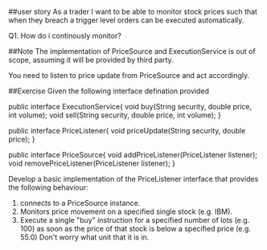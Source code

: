 ##user story
As a trader I want to be able to monitor stock prices such 
that when they breach a trigger level orders can be executed 
automatically.

Q1. How do i continously monitor?

##Note
The implementation of PriceSource and ExecutionService is out of scope,
assuming it will be provided by third party. 

You need to listen to price update from PriceSource and act accordingly.

##Exercise
Given the following interface defination provided  

public interface ExecutionService{
    void buy(String security, double price, int volume);
    void sell(String security, double price, int volume);
}

public interface PriceListener{
    void priceUpdate(String security, double price);
}

public interface PriceSource{
    void addPriceListener(PriceListener listener);
    void removePriceListener(PriceListener listener);
}

Develop a basic implementation of the PriceListener 
interface that provides the following behaviour:

1. connects to a PriceSource instance.
2. Monitors price movement on a specified single stock (e.g. IBM).
3. Execute a single "buy" instruction for a specified number 
   of lots (e.g. 100) as soon as the price of that stock 
   is below a specified price (e.g. 55.0) Don't worry what unit that it is in. 
